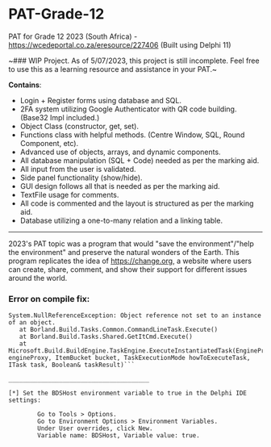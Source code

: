 # PAT-Grade-12
PAT for Grade 12 2023 (South Africa) - https://wcedeportal.co.za/eresource/227406
(Built using Delphi 11)

~### WIP Project. As of 5/07/2023, this project is still incomplete. Feel free to use this as a learning resource and assistance in your PAT.~

**Contains**:
* Login + Register forms using database and SQL.
* 2FA system utilizing Google Authenticator with QR code building. (Base32 Impl included.)
* Object Class (constructor, get, set).
* Functions class with helpful methods. (Centre Window, SQL, Round Component, etc).
* Advanced use of objects, arrays, and dynamic components.
* All database manipulation (SQL + Code) needed as per the marking aid.
* All input from the user is validated.
* Side panel functionality (show/hide).
* GUI design follows all that is needed as per the marking aid.
* TextFile usage for comments.
* All code is commented and the layout is structured as per the marking aid.
* Database utilizing a one-to-many relation and a linking table.
_____________________________________________________

2023's PAT topic was a program that would "save the environment"/"help the environment" and preserve the natural wonders of the Earth. This program replicates the idea of https://change.org, a website where users can create, share, comment, and show their support for different issues around the world.  



### Error on compile fix:
```[MSBuild Error] The "GetItCmd" task failed unexpectedly.
System.NullReferenceException: Object reference not set to an instance of an object.
   at Borland.Build.Tasks.Common.CommandLineTask.Execute()
   at Borland.Build.Tasks.Shared.GetItCmd.Execute()
   at Microsoft.Build.BuildEngine.TaskEngine.ExecuteInstantiatedTask(EngineProxy engineProxy, ItemBucket bucket, TaskExecutionMode howToExecuteTask, ITask task, Boolean& taskResult)```

_______________________________________
 
[*] Set the BDSHost environment variable to true in the Delphi IDE settings:

    	Go to Tools > Options.
    	Go to Environment Options > Environment Variables.
    	Under User overrides, click New.
    	Variable name: BDSHost, Variable value: true.
